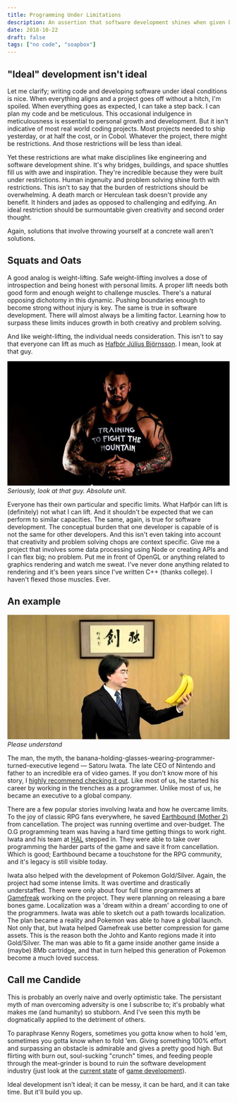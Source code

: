 ```yaml
---
title: Programming Under Limitations
description: An assertion that software development shines when given boundaries
date: 2018-10-22
draft: false
tags: ["no code", "soapbox"]
---
```


## "Ideal" development isn't ideal

Let me clarify; writing code and developing software under ideal conditions is nice. When everything aligns and a project goes off without a hitch, I'm spoiled. When everything goes as expected, I can take a step back. I can plan my code and be meticulous. This occasional indulgence in meticulousness is essential to personal growth and development. But it isn't indicative of most real world coding projects. Most projects needed to ship yesterday, or at half the cost, or in Cobol. Whatever the project, there might be restrictions. And those restrictions will be less than ideal.

Yet these restrictions are what make disciplines like engineering and software development shine. It's why bridges, buildings, and space shuttles fill us with awe and inspiration. They're incredible  because they were built under restrictions. Human ingenuity and problem solving shine forth with restrictions. This isn't to say that the burden of restrictions should be overwhelming. A death march or Herculean task doesn't provide any benefit. It hinders and jades as opposed to challenging and edifying. An ideal restriction should be surmountable given creativity and second order thought. 

Again, solutions that involve throwing yourself at a concrete wall aren't solutions.

## Squats and Oats

A good analog is weight-lifting. Safe weight-lifting involves a dose of introspection and being honest with personal limits. A proper lift needs both good form and enough weight to challenge muscles. There's a natural opposing dichotomy in this dynamic. Pushing boundaries enough to become strong without injury is key. The same is true in software development. There will almost always be a limiting factor. Learning how to surpass these limits induces growth in both creativy and problem solving. 

And like weight-lifting, the individual needs consideration. This isn't to say that everyone can lift as much as [Hafþór Júlíus Björnsson][bjornsson]. I mean, look at that guy. 

![absoluteunit][themountain] *Seriously, look at that guy. Absolute unit.*

Everyone has their own particular and specific limits. What Hafþór can lift is (definitely) not what I can lift. And it shouldn't be expected that we can perform to similar capacities. The same, again, is true for software development. The conceptual burden that one developer is capable of is not the same for other developers. And this isn't even taking into account that creativity and problem solving chops are context specific. Give me a project that involves some data processing using Node or creating APIs and I can flex big; no problem. Put me in front of OpenGL or anything related to graphics rendering and watch me sweat. I've never done anything related to rendering and it's been years since I've written C++ (thanks college). I haven't flexed those muscles. Ever. 

## An example

![satoru][iwata] *Please understand*

The man, the myth, the banana-holding-glasses-wearing-programmer-turned-executive legend — Satoru Iwata. The late CEO of Nintendo and father to an incredible era of video games. If you don't know more of his story, I [highly recommend checking it out][iwatawiki]. Like most of us, he started his career by working in the trenches as a programmer. Unlike most of us, he became an executive to a global company. 

There are a few popular stories involving Iwata and how he overcame limits. To the joy of classic RPG fans everywhere, he saved [Earthbound (Mother 2)][earthbound] from cancellation. The project was running overtime and over-budget. The O.G programming team was having a hard time getting things to work right. Iwata and his team at [HAL][hal] stepped in. They were able to take over programming the harder parts of the game and save it from cancellation. Which is good; Earthbound became a touchstone for the RPG community, and it's legacy is still visible today.

Iwata also helped with the development of Pokemon Gold/Silver. Again, the project had some intense limits. It was overtime and drastically understaffed. There were only about four full time programmers at [Gamefreak][gamefreak] working on the project. They were planning on releasing a bare bones game. Localization was a 'dream within a dream' according to one of the programmers. Iwata was able to sketch out a path towards localization. The plan became a reality and Pokemon was able to have a global launch. Not only that, but Iwata helped Gamefreak use better compression for game assets. This is the reason both the Johto and Kanto regions made it into Gold/Silver. The man was able to fit a game inside another game inside a (maybe) 8Mb cartridge, and that in turn helped this generation of Pokemon become a much loved success.

## Call me Candide

This is probably an overly naive and overly optimistic take. The persistant myth of man overcoming adversity is one I subscribe to; it's probably what makes me (and humanity) so stubborn. And I've seen this myth be dogmatically applied to the detriment of others. 

To paraphrase Kenny Rogers, sometimes you gotta know when to hold 'em, sometimes you gotta know when to fold 'em. Giving something 100% effort and surpassing an obstacle is admirable and gives a pretty good high. But flirting with burn out, soul-sucking "crunch" times, and feeding people through the meat-grinder is bound to ruin the software development industry (just look at the [current state][telltale] of [game development][rockstar]).

Ideal development isn't ideal; it can be messy, it can be hard, and it can take time. But it'll build you up. 

[bjornsson]: https://en.wikipedia.org/wiki/Haf%C3%BE%C3%B3r_J%C3%BAl%C3%ADus_Bj%C3%B6rnsson
[themountain]: ../../assets/themountain.jpeg
[iwata]: ../../assets/iwata.jpg
[iwatawiki]: https://en.wikipedia.org/wiki/Satoru_Iwata
[earthbound]: https://en.wikipedia.org/wiki/EarthBound
[hal]: https://en.wikipedia.org/wiki/HAL_Laboratory
[gamefreak]: https://en.wikipedia.org/wiki/Game_Freak
[pokemon]: https://en.wikipedia.org/wiki/Pok%C3%A9mon_Gold_and_Silver
[telltale]: https://www.theverge.com/2018/10/4/17934166/telltale-games-studio-closed-layoffs-end-the-walking-dead
[rockstar]: https://www.forbes.com/sites/kevinmurnane/2018/10/20/an-employee-speaks-out-about-working-conditions-at-rockstar-games/#631f23192371
